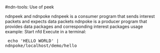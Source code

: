 #ndn-tools: Use of peek

ndnpeek and ndnpoke
    ndnpeek is a consumer program that sends interest packets and expects data packets
    ndnpoke is a producer program that provides data packages and corresponding interest packages
usage example:
    Start nfd
    Execute in a terminal:
    <pre>
    echo 'HELLO WORLD' | ndnpoke/localhost/demo/hello
    </pre>
